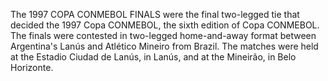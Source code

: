 The 1997 COPA CONMEBOL FINALS were the final two-legged tie that decided the 1997 Copa CONMEBOL, the sixth edition of Copa CONMEBOL. The finals were contested in two-legged home-and-away format between Argentina's Lanús and Atlético Mineiro from Brazil. The matches were held at the Estadio Ciudad de Lanús, in Lanús, and at the Mineirão, in Belo Horizonte.
